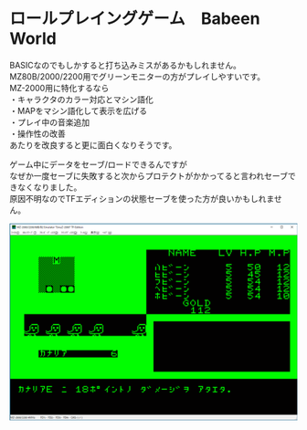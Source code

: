 # ロールプレイングゲーム　Babeen World  
BASICなのでもしかすると打ち込みミスがあるかもしれません。  
MZ80B/2000/2200用でグリーンモニターの方がプレイしやすいです。  
MZ-2000用に特化するなら  
・キャラクタのカラー対応とマシン語化  
・MAPをマシン語化して表示を広げる  
・プレイ中の音楽追加  
・操作性の改善  
あたりを改良すると更に面白くなりそうです。  

ゲーム中にデータをセーブ/ロードできるんですが  
なぜか一度セーブに失敗すると次からプロテクトがかかってると言われセーブできなくなりました。  
原因不明なのでTFエディションの状態セーブを使った方が良いかもしれません。  

![Babeen_World](https://raw.githubusercontent.com/mkomakonkon/MZ-2000/master/Oh!MZ/198710_Babeen_World/capture.bmp "Babeen_World")
